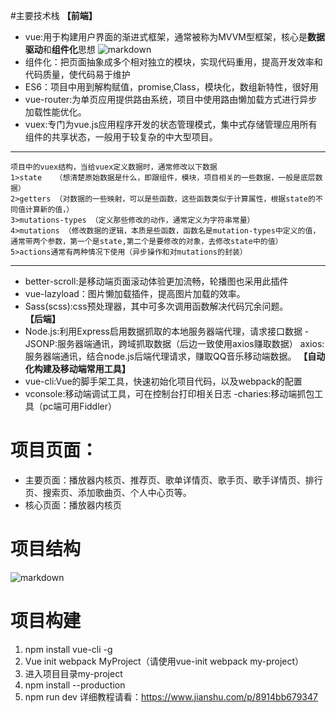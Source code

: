 #主要技术栈
**【前端】**
- vue:用于构建用户界面的渐进式框架，通常被称为MVVM型框架，核心是**数据驱动**和**组件化**思想
![markdown](https://img-blog.csdn.net/20180403110035670 "markdown")
- 组件化：把页面抽象成多个相对独立的模块，实现代码重用，提高开发效率和代码质量，使代码易于维护
- ES6：项目中用到解构赋值，promise,Class，模块化，数组新特性，很好用
- vue-router:为单页应用提供路由系统，项目中使用路由懒加载方式进行异步加载性能优化。
- vuex:专门为vue.js应用程序开发的状态管理模式，集中式存储管理应用所有组件的共享状态，一般用于较复杂的中大型项目。

------------


	项目中的vuex结构，当给vuex定义数据时，通常修改以下数据
	1>state   （想清楚原始数据是什么，即跟组件，模块，项目相关的一些数据，一般是底层数据）
	2>getters （对数据的一些映射，可以是些函数，这些函数类似于计算属性，根据state的不同值计算新的值，）
	3>mutations-types （定义那些修改的动作，通常定义为字符串常量）
	4>mutations （修改数据的逻辑，本质是些函数，函数名是mutation-types中定义的值，通常带两个参数，第一个是state,第二个是要修改的对象，去修改state中的值）
	5>actions通常有两种情况下使用（异步操作和对mutations的封装）

------------


- better-scroll:是移动端页面滚动体验更加流畅，轮播图也采用此插件
- vue-lazyload：图片懒加载插件，提高图片加载的效率。
- Sass(scss):css预处理器，其中可多次调用函数解决代码冗余问题。
**【后端】**
- Node.js:利用Express启用数据抓取的本地服务器端代理，请求接口数据
-JSONP:服务器端通讯，跨域抓取数据（后边一致使用axios赚取数据）
axios:服务器端通讯，结合node.js后端代理请求，赚取QQ音乐移动端数据。
**【自动化构建及移动端常用工具】**
- vue-cli:Vue的脚手架工具，快速初始化项目代码，以及webpack的配置
- vconsole:移动端调试工具，可在控制台打印相关日志
-charies:移动端抓包工具（pc端可用Fiddler）

# 项目页面：
- 主要页面：播放器内核页、推荐页、歌单详情页、歌手页、歌手详情页、排行页、搜索页、添加歌曲页、个人中心页等。
- 核心页面：播放器内核页
# 项目结构
![markdown](https://raw.githubusercontent.com/nanyang24/music-vue/master/img/dir.png "markdown")
# 项目构建
1. npm install vue-cli -g
2. Vue init webpack MyProject（请使用vue-init webpack  my-project）
3. 进入项目目录my-project
4. npm install --production
5. npm run dev
详细教程请看：https://www.jianshu.com/p/8914bb679347

















